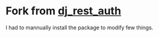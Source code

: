 # Fork from [dj_rest_auth](https://dj-rest-auth.readthedocs.io/en/latest/)

I had to mannually install the package to modify few things.